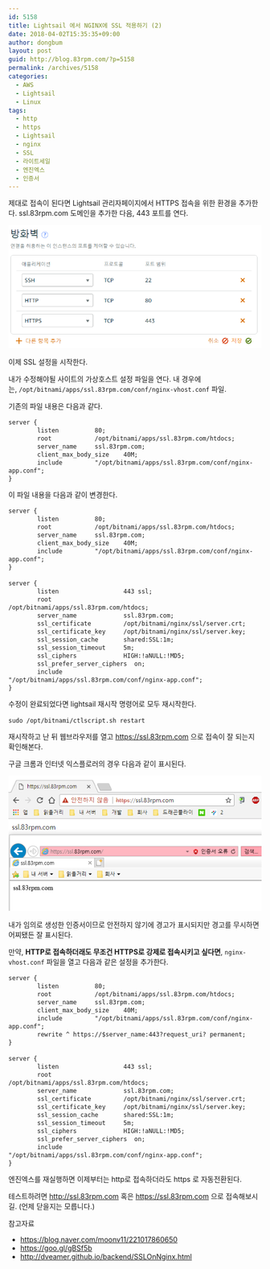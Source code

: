 ```yaml
---
id: 5158
title: Lightsail 에서 NGINX에 SSL 적용하기 (2)
date: 2018-04-02T15:35:35+09:00
author: dongbum
layout: post
guid: http://blog.83rpm.com/?p=5158
permalink: /archives/5158
categories:
  - AWS
  - Lightsail
  - Linux
tags:
  - http
  - https
  - Lightsail
  - nginx
  - SSL
  - 라이트세일
  - 엔진엑스
  - 인증서
---
```

제대로 접속이 된다면 Lightsail 관리자페이지에서 HTTPS 접속을 위한 환경을 추가한다. ssl.83rpm.com 도메인을 추가한 다음, 443 포트를 연다.

![](/assets/images/ssl-open-port.png)

이제 SSL 설정을 시작한다.

내가 수정해야될 사이트의 가상호스트 설정 파일을 연다. 내 경우에는, `/opt/bitnami/apps/ssl.83rpm.com/conf/nginx-vhost.conf` 파일.

기존의 파일 내용은 다음과 같다.

```
server {
        listen          80;
        root            /opt/bitnami/apps/ssl.83rpm.com/htdocs;
        server_name     ssl.83rpm.com;
        client_max_body_size    40M;
        include         "/opt/bitnami/apps/ssl.83rpm.com/conf/nginx-app.conf";
}
```

이 파일 내용을 다음과 같이 변경한다.

```
server {
        listen          80;
        root            /opt/bitnami/apps/ssl.83rpm.com/htdocs;
        server_name     ssl.83rpm.com;
        client_max_body_size    40M;
        include         "/opt/bitnami/apps/ssl.83rpm.com/conf/nginx-app.conf";
}

server {
        listen                  443 ssl;
        root                    /opt/bitnami/apps/ssl.83rpm.com/htdocs;
        server_name             ssl.83rpm.com;
        ssl_certificate         /opt/bitnami/nginx/ssl/server.crt;
        ssl_certificate_key     /opt/bitnami/nginx/ssl/server.key;
        ssl_session_cache       shared:SSL:1m;
        ssl_session_timeout     5m;
        ssl_ciphers             HIGH:!aNULL:!MD5;
        ssl_prefer_server_ciphers  on;
        include                 "/opt/bitnami/apps/ssl.83rpm.com/conf/nginx-app.conf";
}
```

수정이 완료되었다면 lightsail 재시작 명령어로 모두 재시작한다.

`sudo /opt/bitnami/ctlscript.sh restart`

재시작하고 난 뒤 웹브라우저를 열고 https://ssl.83rpm.com 으로 접속이 잘 되는지 확인해본다.

구글 크롬과 인터넷 익스플로러의 경우 다음과 같이 표시된다.

![](/assets/images/ssl-browser-warning.png)

내가 임의로 생성한 인증서이므로 안전하지 않기에 경고가 표시되지만 경고를 무시하면 어찌됐든 잘 표시된다.

만약, **HTTP로 접속하더래도 무조건 HTTPS로 강제로 접속시키고 싶다면**, `nginx-vhost.conf` 파일을 열고 다음과 같은 설정을 추가한다.

```
server {
        listen          80;
        root            /opt/bitnami/apps/ssl.83rpm.com/htdocs;
        server_name     ssl.83rpm.com;
        client_max_body_size    40M;
        include         "/opt/bitnami/apps/ssl.83rpm.com/conf/nginx-app.conf";
        rewrite ^ https://$server_name:443?request_uri? permanent;
}

server {
        listen                  443 ssl;
        root                    /opt/bitnami/apps/ssl.83rpm.com/htdocs;
        server_name             ssl.83rpm.com;
        ssl_certificate         /opt/bitnami/nginx/ssl/server.crt;
        ssl_certificate_key     /opt/bitnami/nginx/ssl/server.key;
        ssl_session_cache       shared:SSL:1m;
        ssl_session_timeout     5m;
        ssl_ciphers             HIGH:!aNULL:!MD5;
        ssl_prefer_server_ciphers  on;
        include                 "/opt/bitnami/apps/ssl.83rpm.com/conf/nginx-app.conf";
}
```

엔진엑스를 재실행하면 이제부터는 http로 접속하더라도 https 로 자동전환된다.

테스트하려면 http://ssl.83rpm.com 혹은 https://ssl.83rpm.com 으로 접속해보시길. (언제 닫을지는 모릅니다.)

참고자료

  * https://blog.naver.com/moonv11/221017860650
  * https://goo.gl/gBSf5b
  * http://dveamer.github.io/backend/SSLOnNginx.html
